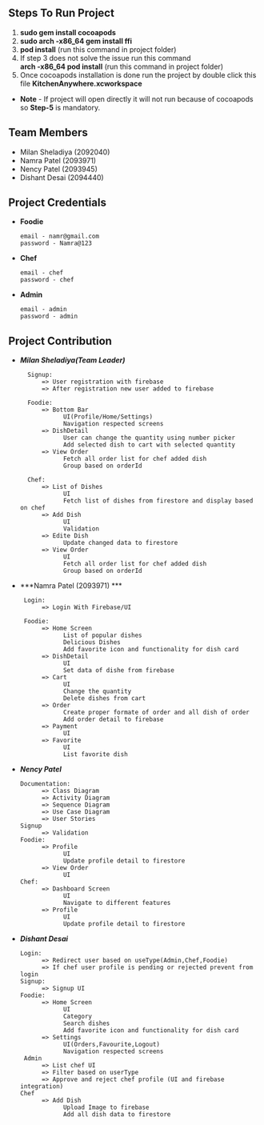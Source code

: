 ## Steps To Run Project

  1) **sudo gem install cocoapods**
  2) **sudo arch -x86_64 gem install ffi**
  3) **pod install** (run this command in project folder) 
  4) If step 3 does not solve the issue run this command  
      **arch -x86_64 pod install** (run this command in project folder)
  5) Once cocoapods installation is done run the project by double click this file **KitchenAnywhere.xcworkspace**

- **Note** - If project will open directly it will not run because of cocoapods so **Step-5** is mandatory.

## Team Members

  - Milan Sheladiya (2092040)
  - Namra Patel (2093971)
  - Nency Patel (2093945)
  - Dishant Desai (2094440)

## Project Credentials

- **Foodie**
    
      email - namr@gmail.com
      password - Namra@123
      
- **Chef**

      email - chef
      password - chef
      
- **Admin**

      email - admin
      password - admin

## Project Contribution

- ***Milan Sheladiya(Team Leader)***
 
        Signup:
            => User registration with firebase
            => After registration new user added to firebase

        Foodie:
            => Bottom Bar
                  UI(Profile/Home/Settings) 
                  Navigation respected screens
            => DishDetail
                  User can change the quantity using number picker
                  Add selected dish to cart with selected quantity
            => View Order
                  Fetch all order list for chef added dish 
                  Group based on orderId

        Chef:
            => List of Dishes 
                  UI
                  Fetch list of dishes from firestore and display based on chef
            => Add Dish 
                  UI 
                  Validation 
            => Edite Dish 
                  Update changed data to firestore
            => View Order 
                  UI 
                  Fetch all order list for chef added dish
                  Group based on orderId

- ***Namra Patel (2093971) ***

       Login:
            => Login With Firebase/UI
            
       Foodie:
            => Home Screen 
                  List of popular dishes 
                  Delicious Dishes 
                  Add favorite icon and functionality for dish card 
            => DishDetail
                  UI 
                  Set data of dishe from firebase
            => Cart 
                  UI
                  Change the quantity
                  Delete dishes from cart
            => Order
                  Create proper formate of order and all dish of order
                  Add order detail to firebase
            => Payment
                  UI
            => Favorite
                  UI
                  List favorite dish

- ***Nency Patel***

      Documentation:
            => Class Diagram
            => Activity Diagram
            => Sequence Diagram
            => Use Case Diagram
            => User Stories
      Signup
            => Validation
      Foodie:
            => Profile
                  UI
                  Update profile detail to firestore
            => View Order
                  UI 
      Chef:
            => Dashboard Screen 
                  UI
                  Navigate to different features
            => Profile
                  UI
                  Update profile detail to firestore


- ***Dishant Desai***


      Login:
            => Redirect user based on useType(Admin,Chef,Foodie)
            => If chef user profile is pending or rejected prevent from login
      Signup:
            => Signup UI
      Foodie:
            => Home Screen 
                  UI 
                  Category 
                  Search dishes 
                  Add favorite icon and functionality for dish card
            => Settings
                  UI(Orders,Favourite,Logout)
                  Navigation respected screens
       Admin 
            => List chef UI 
            => Filter based on userType
            => Approve and reject chef profile (UI and firebase integration)
      Chef
            => Add Dish 
                  Upload Image to firebase 
                  Add all dish data to firestore


      







